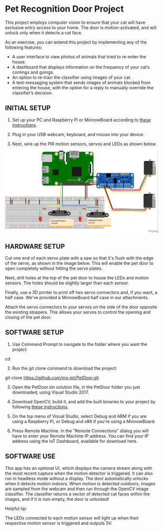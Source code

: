 # Pet Recognition Door Project

This project employs computer vision to ensure that your cat will have exclusive entry access to your home. The door is motion-activated, and will unlock only when it detects a cat face.


As an exercise, you can extend this project by implementing any of the following features:

-	A user interface to view photos of animals that tried to re-enter the house.
-	A dashboard that displays information on the frequency of your cat’s comings and goings.
-	An option to re-train the classifier using images of your cat.
-	A text-messaging system that sends images of animals blocked from entering the house, with the option for a reply to manually override the classifier’s decision.

## INITIAL SETUP

1. Set up your PC and Raspberry Pi or MinnowBoard according to [these instructions](https://developer.microsoft.com/en-us/windows/iot/Docs/GetStarted/mbm/sdcard/stable/GetStartedStep1.htm).

2. Plug in your USB webcam, keyboard, and mouse into your device.

3. Next, wire up the PIR motion sensors, servos and LEDs as shown below.

![Alt text](WiringDiagram_bb.jpg)


## HARDWARE SETUP

Cut one end of each servo plate with a saw so that it's flush with the edge of the servo, as shown in the image below. This will enable the pet door to open completely without hitting the servo plates.

Next, drill holes at the top of the pet door to house the LEDs and motion sensors. The holes should be slightly larger than each sensor.

Finally, use a 3D printer to print off two servo connectors and, if you want, a half case. We've provided a MinnowBoard half case in our attachments.

Attach the servo connectors to your servos on the side of the door opposite the existing stoppers. This allows your servos to control the opening and closing of the pet door.


## SOFTWARE SETUP

1. Use Command Prompt to navigate to the folder where you want the project:

cd <your folder path>

2. Run the git clone command to download the project:

git clone https://github.com/ms-iot/PetDoor.git

3. Open the PetDoor.sln solution file, in the PetDoor folder you just downloaded, using Visual Studio 2017.

4. Download OpenCV, build it, and add the built binaries to your project by following [these instructions](https://developer.microsoft.com/en-us/windows/iot/samples/opencv).

4. On the top menu of Visual Studio, select Debug and ARM if you are using a Raspberry Pi, or Debug and x86 if you're using a MinnowBoard.

5. Press Remote Machine. In the "Remote Connections" dialog you will have to enter your Remote Machine IP address. You can find your IP address using the IoT Dashboard, available for download here.

## SOFTWARE USE

This app has an optional UI, which displays the camera stream along with the most recent capture when the motion detector is triggered. It can also run in headless mode without a display. The door automatically unlocks when it detects motion indoors. When motion is detected outdoors, images are sampled from the webcam and then run through the OpenCV image classifier. The classifier returns a vector of detected cat faces within the images, and if it is non-empty, the door is unlocked!

Helpful tip:

The LEDs connected to each motion sensor will light up when their respective motion sensor is triggered and outputs 5V.
